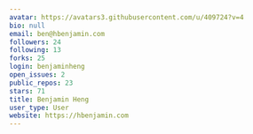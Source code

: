 ```yaml
---
avatar: https://avatars3.githubusercontent.com/u/409724?v=4
bio: null
email: ben@hbenjamin.com
followers: 24
following: 13
forks: 25
login: benjaminheng
open_issues: 2
public_repos: 23
stars: 71
title: Benjamin Heng
user_type: User
website: https://hbenjamin.com
---
```

